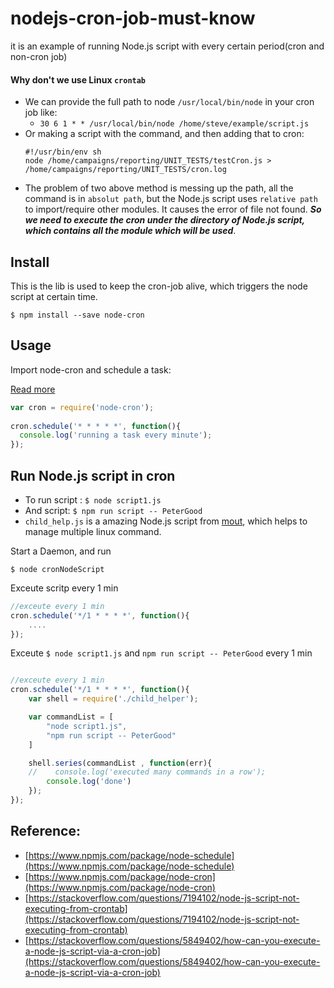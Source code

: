 # nodejs-cron-job-must-know
it is an example of running Node.js script with every certain period(cron and non-cron job)

#### Why don't we use Linux `crontab` 
 - We can provide the full path to node `/usr/local/bin/node` in your cron job like:
    - `30 6 1 * * /usr/local/bin/node /home/steve/example/script.js`
 - Or making a script with the command, and then adding that to cron:
    ```
    #!/usr/bin/env sh 
    node /home/campaigns/reporting/UNIT_TESTS/testCron.js > /home/campaigns/reporting/UNIT_TESTS/cron.log
    ```
- The problem of two above method is messing up the path, all the command is in `absolut path`, but the Node.js script uses `relative path` to import/require other modules. It causes the error of file not found. __*So we need to execute the cron under the directory of Node.js script, which contains all the module which will be used*__.



## Install 
This is the lib is used to keep the cron-job alive, which triggers the node script at certain time.

```
$ npm install --save node-cron
```

## Usage 
Import node-cron and schedule a task:

[Read more](https://www.npmjs.com/package/node-cron)

```js
var cron = require('node-cron');
 
cron.schedule('* * * * *', function(){
  console.log('running a task every minute');
});

```

## Run Node.js script in cron

 - To run script : `$ node script1.js` 
 - And script: `$ npm run script -- PeterGood`
 - `child_help.js` is a amazing Node.js script from [mout](https://github.com/mout/mout/), which helps to manage multiple linux command. 


Start a Daemon, and run 
```
$ node cronNodeScript
```

Exceute scritp every 1 min
```js
//exceute every 1 min
cron.schedule('*/1 * * * *', function(){
    ....
});
```

Exceute `$ node script1.js` and `npm run script -- PeterGood` every 1 min
```js

//exceute every 1 min
cron.schedule('*/1 * * * *', function(){
    var shell = require('./child_helper');

    var commandList = [
        "node script1.js",
        "npm run script -- PeterGood"
    ]

    shell.series(commandList , function(err){
    //    console.log('executed many commands in a row'); 
        console.log('done')
    });
});
```





## Reference:
 - [https://www.npmjs.com/package/node-schedule](https://www.npmjs.com/package/node-schedule)
 - [https://www.npmjs.com/package/node-cron](https://www.npmjs.com/package/node-cron)
 - [https://stackoverflow.com/questions/7194102/node-js-script-not-executing-from-crontab](https://stackoverflow.com/questions/7194102/node-js-script-not-executing-from-crontab)
 - [https://stackoverflow.com/questions/5849402/how-can-you-execute-a-node-js-script-via-a-cron-job](https://stackoverflow.com/questions/5849402/how-can-you-execute-a-node-js-script-via-a-cron-job)